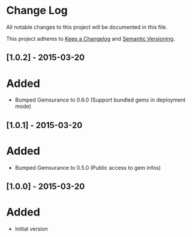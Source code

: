 # Change Log

All notable changes to this project will be documented in this file.

This project adheres to [Keep a Changelog](http://keepachangelog.com/) and [Semantic Versioning](http://semver.org/).

## [1.0.2] - 2015-03-20
# Added
- Bumped Gemsurance to 0.6.0 (Support bundled gems in deployment mode)

## [1.0.1] - 2015-03-20
# Added
- Bumped Gemsurance to 0.5.0 (Public access to gem infos)

## [1.0.0] - 2015-03-20
# Added
- Initial version
